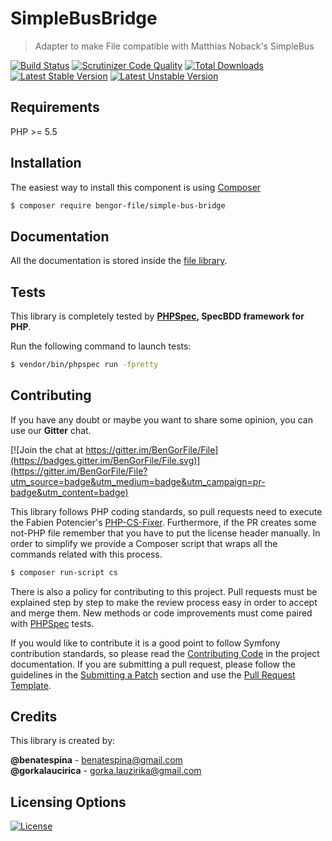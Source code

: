 # SimpleBusBridge
> Adapter to make File compatible with Matthias Noback's SimpleBus

[![Build Status](https://travis-ci.org/BenGorFile/SimpleBusBridge.svg?branch=master)](https://travis-ci.org/BenGorFile/SimpleBusBridge)
[![Scrutinizer Code Quality](https://scrutinizer-ci.com/g/BenGorFile/SimpleBusBridge/badges/quality-score.png?b=master)](https://scrutinizer-ci.com/g/BenGorFile/SimpleBusBridge/?branch=master)
[![Total Downloads](https://poser.pugx.org/bengor-file/simple-bus-bridge/downloads)](https://packagist.org/packages/bengor-file/simple-bus-bridge/)
[![Latest Stable Version](https://poser.pugx.org/bengor-file/simple-bus-bridge/v/stable.svg)](https://packagist.org/packages/bengor-file/simple-bus-bridge/)
[![Latest Unstable Version](https://poser.pugx.org/bengor-file/simple-bus-bridge/v/unstable.svg)](https://packagist.org/packages/bengor-file/simple-bus-bridge/)

## Requirements
PHP >= 5.5

## Installation
The easiest way to install this component is using [Composer][6]
```bash
$ composer require bengor-file/simple-bus-bridge
```

## Documentation
All the documentation is stored inside the [file library](https://github.com/BenGorFile/File/blob/master/docs/index.md).

## Tests
This library is completely tested by **[PHPSpec][1], SpecBDD framework for PHP**.

Run the following command to launch tests:
```bash
$ vendor/bin/phpspec run -fpretty
```

## Contributing
If you have any doubt or maybe you want to share some opinion, you can use our **Gitter** chat.

[![Join the chat at https://gitter.im/BenGorFile/File](https://badges.gitter.im/BenGorFile/File.svg)](https://gitter.im/BenGorFile/File?utm_source=badge&utm_medium=badge&utm_campaign=pr-badge&utm_content=badge)

This library follows PHP coding standards, so pull requests need to execute the Fabien Potencier's [PHP-CS-Fixer][5].
Furthermore, if the PR creates some not-PHP file remember that you have to put the license header manually. In order
to simplify we provide a Composer script that wraps all the commands related with this process.
```bash
$ composer run-script cs
```

There is also a policy for contributing to this project. Pull requests must be explained step by step to make the
review process easy in order to accept and merge them. New methods or code improvements must come paired with
[PHPSpec][1] tests.

If you would like to contribute it is a good point to follow Symfony contribution standards, so please read the
[Contributing Code][2] in the project documentation. If you are submitting a pull request, please follow the guidelines
in the [Submitting a Patch][3] section and use the [Pull Request Template][4].

## Credits
This library is created by:
>
**@benatespina** - [benatespina@gmail.com](mailto:benatespina@gmail.com)<br>
**@gorkalaucirica** - [gorka.lauzirika@gmail.com](mailto:gorka.lauzirika@gmail.com)

## Licensing Options
[![License](https://poser.pugx.org/bengor-file/simple-bus-bridge/license.svg)](https://github.com/BenGorFile/SimpleBusBridge/blob/master/LICENSE)

[1]: http://www.phpspec.net/
[2]: http://symfony.com/doc/current/contributing/code/index.html
[3]: http://symfony.com/doc/current/contributing/code/patches.html#check-list
[4]: http://symfony.com/doc/current/contributing/code/patches.html#make-a-pull-request
[5]: http://cs.sensiolabs.org/
[6]: http://getcomposer.org
